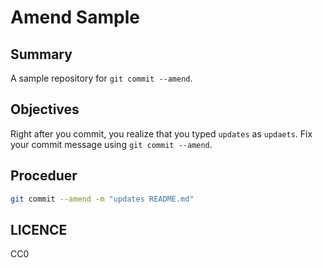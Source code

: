 # Amend Sample

## Summary

A sample repository for `git commit --amend`.

## Objectives

Right after you commit, you realize that you typed `updates` as `updaets`. Fix your commit message using `git commit --amend`.

## Proceduer

```sh
git commit --amend -m "updates README.md"
```

## LICENCE

CC0
